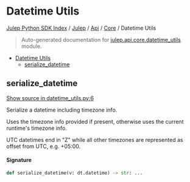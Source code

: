 # Datetime Utils

[Julep Python SDK Index](../../../README.md#julep-python-sdk-index) / [Julep](../../index.md#julep) / [Api](../index.md#api) / [Core](./index.md#core) / Datetime Utils

> Auto-generated documentation for [julep.api.core.datetime_utils](../../../../../../../julep/api/core/datetime_utils.py) module.

- [Datetime Utils](#datetime-utils)
  - [serialize_datetime](#serialize_datetime)

## serialize_datetime

[Show source in datetime_utils.py:6](../../../../../../../julep/api/core/datetime_utils.py#L6)

Serialize a datetime including timezone info.

Uses the timezone info provided if present, otherwise uses the current runtime's timezone info.

UTC datetimes end in "Z" while all other timezones are represented as offset from UTC, e.g. +05:00.

#### Signature

```python
def serialize_datetime(v: dt.datetime) -> str: ...
```